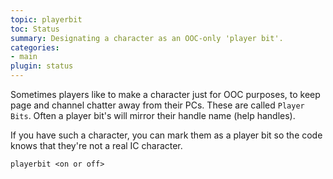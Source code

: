 ```yaml
---
topic: playerbit
toc: Status
summary: Designating a character as an OOC-only 'player bit'.
categories:
- main
plugin: status
---
```

Sometimes players like to make a character just for OOC purposes, to keep page and channel chatter away from their PCs.  These are called `Player Bits`.   Often a player bit's will mirror their handle name (help handles).  

If you have such a character, you can mark them as a player bit so the code knows that they're not a real IC character.

`playerbit <on or off>`
